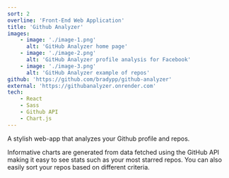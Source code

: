 ```yaml
---
sort: 2
overline: 'Front-End Web Application'
title: 'Github Analyzer'
images:
    - image: './image-1.png'
      alt: 'GitHub Analyzer home page'
    - image: './image-2.png'
      alt: 'GitHub Analyzer profile analysis for Facebook'
    - image: './image-3.png'
      alt: 'GitHub Analyzer example of repos'
github: 'https://github.com/bradypp/github-analyzer'
external: 'https://githubanalyzer.onrender.com'
tech:
    - React
    - Sass
    - Github API
    - Chart.js
---
```


A stylish web-app that analyzes your Github profile and repos.

Informative charts are generated from data fetched using the GitHub API making it easy to see stats such as your most starred repos. You can also easily sort your repos based on different criteria.
